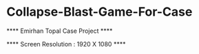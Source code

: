 # Collapse-Blast-Game-For-Case

**** Emirhan Topal Case Project ****

**** Screen Resolution : 1920 X 1080 ****

